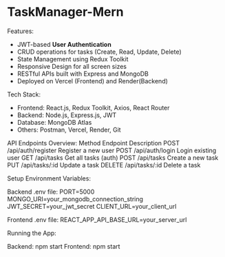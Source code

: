 # TaskManager-Mern

Features:

- JWT-based **User Authentication**
- CRUD operations for tasks (Create, Read, Update, Delete)
- State Management using Redux Toolkit
- Responsive Design for all screen sizes
- RESTful APIs built with Express and MongoDB
- Deployed on Vercel (Frontend) and Render(Backend)

Tech Stack:

- Frontend: React.js, Redux Toolkit, Axios, React Router
- Backend: Node.js, Express.js, JWT
- Database: MongoDB Atlas
- Others: Postman, Vercel, Render, Git

API Endpoints Overview:
Method	Endpoint	Description
POST	/api/auth/register	Register a new user
POST	/api/auth/login	Login existing user
GET	/api/tasks	Get all tasks (auth)
POST	/api/tasks	Create a new task
PUT	/api/tasks/:id	Update a task
DELETE	/api/tasks/:id	Delete a task

Setup Environment Variables:

Backend .env file:
PORT=5000
MONGO_URI=your_mongodb_connection_string
JWT_SECRET=your_jwt_secret
CLIENT_URL=your_client_url

Frontend .env file:
REACT_APP_API_BASE_URL=your_server_url

Running the App:

Backend: npm start
Frontend: npm start
